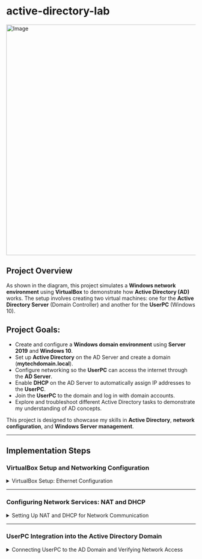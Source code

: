# active-directory-lab

<img width="614" alt="Image" src="https://github.com/user-attachments/assets/7d494d49-ce7f-4cd9-9deb-d7cae6022c08" />

## Project Overview

As shown in the diagram, this project simulates a **Windows network environment** using **VirtualBox** to demonstrate how **Active Directory (AD)** works. The setup involves creating two virtual machines: one for the **Active Directory Server** (Domain Controller) and another for the **UserPC** (Windows 10). 

## Project Goals:
- Create and configure a **Windows domain environment** using **Server 2019** and **Windows 10**.
- Set up **Active Directory** on the AD Server and create a domain (**mytechdomain.local**).
- Configure networking so the **UserPC** can access the internet through the **AD Server**.
- Enable **DHCP** on the AD Server to automatically assign IP addresses to the **UserPC**.
- Join the **UserPC** to the domain and log in with domain accounts.
- Explore and troubleshoot different Active Directory tasks to demonstrate my understanding of AD concepts.

This project is designed to showcase my skills in **Active Directory**, **network configuration**, and **Windows Server management**.


---

## Implementation Steps

### VirtualBox Setup and Networking Configuration
<details>
  <summary>VirtualBox Setup: Ethernet Configuration</summary>
  
  In this section, I demonstrate how I configured both Ethernet adapters for internal and external networking in VirtualBox. The external adapter connects to my college network for   internet access, while the internal adapter is used for communication between the Domain Controller and the UserPC.

  #### Screenshot 1: VirtualBox Setup for AD Server
  This screenshot shows how I configured the **AD Server** in VirtualBox. I have set the system specifications, including memory, boot order, and network adapters.

  <img width="520" alt="Image" src="https://github.com/user-attachments/assets/b82a2ac5-af04-4342-a89a-6d2c150d31fa" />

  #### Screenshot 2: Internal Ethernet Adapter Configuration
  In this screenshot, you can see the configuration for the **internal Ethernet adapter**. The internal network is used to allow communication between the **AD Server** and the **UserPC**. Since this is a private network, it’s safe to leave the details as shown without blurring.

  <img width="557" alt="Image" src="https://github.com/user-attachments/assets/2a7a9406-effe-48ad-9e7f-08e9496c8c14" />

  #### Screenshot 3: External Ethernet Adapter Configuration
  This screenshot shows the configuration for the **external Ethernet adapter**. The external adapter connects the **AD Server** to my home network, which allows internet access for the **UserPC**. Please note that some information has been blurred for security reasons.

  <img width="552" alt="Image" src="https://github.com/user-attachments/assets/ddd773cc-fd66-40cd-91d3-b7c4e96de6f8" />

  *Note: The IP address in the screenshot has been blurred to maintain privacy and security.*
</details>

---

### Configuring Network Services: NAT and DHCP
<details>
  <summary>Setting Up NAT and DHCP for Network Communication</summary>

  In this section, I demonstrate how I configured **NAT (Network Address Translation)** and **DHCP (Dynamic Host Configuration Protocol)** on the **AD Server** to allow the **UserPC** to access the internet and automatically receive an IP address.

  #### Screenshot 1: Setting Up NAT for Internet Access
  I configured NAT on the **AD Server** to allow the **UserPC** to access the internet. This setup ensures that the **UserPC** routes internet traffic through the **AD Server**.

  <img width="318" alt="Image" src="https://github.com/user-attachments/assets/0d0cf1b9-e2e3-4809-83c0-54cee7a345c8" />

  #### Screenshot 2: Creating a DHCP Scope
  I set up a **DHCP scope** to define a range of IP addresses that can be assigned dynamically to clients within the network.

  <img width="627" alt="Image" src="https://github.com/user-attachments/assets/a7ed0b87-6af7-438b-8b9e-34a9010382f2" />

  #### Screenshot 3: Defining IP Address Range for DHCP
  This configuration sets up the **IP address range** (192.168.1.100 - 192.168.1.200) that the DHCP server will use to assign addresses to connected devices.

  <img width="632" alt="Image" src="https://github.com/user-attachments/assets/372d778b-f869-415f-8ecb-de983de68c43" />

  #### Screenshot 4: Setting the Default Gateway
  I configured the **default gateway (192.168.1.1)** so that all network traffic from the **UserPC** is properly routed through the **AD Server**.

 <img width="626" alt="Image" src="https://github.com/user-attachments/assets/1003eb44-6bb4-4979-b367-d1529d9a554d" />

  These steps successfully configure **NAT and DHCP** to ensure that the **UserPC** can connect to the **Active Directory** network and access the internet via the **AD Server**.
</details>

---

### UserPC Integration into the Active Directory Domain
<details>
  <summary>Connecting UserPC to the AD Domain and Verifying Network Access</summary>

  In this section, I set up a **Windows 10 VM (UserPC)** on VirtualBox and configured its network adapter to be **internal** so that it can only access the internet through the **AD Server**.

  #### Screenshot 1: UserPC Obtains an IP Address via DHCP
  After installing the Windows 10 VM, the **DHCP server** automatically assigned it an IP address from the configured scope.

  <img width="601" alt="Image" src="https://github.com/user-attachments/assets/120b257d-484e-4d2d-95ea-e721a681fece" />

  #### Screenshot 2: Adding UserPC to the AD Domain
  I joined **UserPC** to the **mytechdomain.local** domain, allowing it to authenticate using Active Directory credentials.

  <img width="400" alt="Image" src="https://github.com/user-attachments/assets/09a00f60-b2c2-4782-939c-22395fd9ea48" />

  #### Screenshot 3: UserPC Appears in Active Directory
  After adding **UserPC** to the domain, it is now listed as a recognized computer in **Active Directory Users and Computers**.

  <img width="536" alt="Image" src="https://github.com/user-attachments/assets/f9466306-5e98-4e68-8798-d6280b983de6" />

  #### Screenshot 4: Verifying Network Configuration and Internet Access
  I created a **HelpDesk account** with administrative privileges and logged into **UserPC** using this account. Running the `ipconfig` command confirmed that **UserPC**:
  - Received an IP address from the **DHCP scope**.
  - Uses the **default gateway (192.168.1.1)** set up on the **AD Server**.
  - Successfully pings `google.com`, verifying that it can access the internet through the **AD Server**.

<img width="483" alt="Image" src="https://github.com/user-attachments/assets/9068612f-ccd2-479b-aae5-d381a32df6ec" />

  This successfully achieves one of the primary project goals: ensuring that **UserPC** is in an internal network but can still reach the internet through the **AD Server**.
</details>

